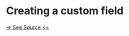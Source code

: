 # Creating a custom field

[=> See Source <=](../../../../../docs/guides/how-to/creating-a-custom-field.md)
